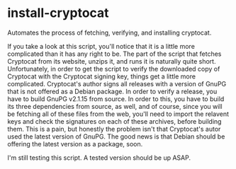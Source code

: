 # install-cryptocat

Automates the process of fetching, verifying, and installing cryptocat.

If you take a look at this script, you'll notice that it is a little more complicated than it has any right to be. The part of the script that fetches Cryptocat from its website, unzips it, and runs it is naturally quite short. Unfortunately, in order to get the script to verify the downloaded copy of Cryptocat with the Cryptocat signing key, things get a little more complicated. Cryptocat's author signs all releases with a version of GnuPG that is not offered as a Debian package. In order to verify a release, you have to build GnuPG v2.1.15 from source. In order to this, you have to build its three dependencies from source, as well, and of course, since you will be fetching all of these files from the web, you'll need to import the relavent keys and check the signatures on each of these archives, before building them. This is a pain, but honestly the problem isn't that Cryptocat's autor used the latest version of GnuPG. The good news is that Debian should be offering the latest version as a package, soon.

I'm still testing this script. A tested version should be up ASAP.
